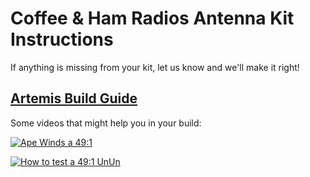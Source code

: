 # Coffee & Ham Radios Antenna Kit Instructions

If anything is missing from your kit, let us know and we'll make it right!

## [Artemis Build Guide](https://github.com/TemporarilyOffline/cahrtenna/blob/main/CaHRtenna%20Artemis%20Build%20Instructions.pdf)

Some videos that might help you in your build:

[![Ape Winds a 49:1](https://img.youtube.com/vi/YHSaiGaTxK4/maxresdefault.jpg)](https://youtu.be/YHSaiGaTxK4)

[![How to test a 49:1 UnUn](https://img.youtube.com/vi/vfmCpzBOuMc/maxresdefault.jpg)](https://youtu.be/vfmCpzBOuMc)

